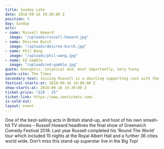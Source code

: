 ```yaml
---
title: Sunday Late
date: 2018-09-16 19:30:00 Z
position: 5
day: Sunday
acts:
- name: Russell Howard
  image: "/uploads/russell-howard.jpg"
- name: Desiree Burch
  image: "/uploads/desiree-burch.jpg"
- name: Phil Wang
  image: "/uploads/phil-wang.jpg"
- name: Ed Gamble
  image: "/uploads/ed-gamble.jpg"
quote: Energetic, uncynical and, most importantly, very funny
quote-cite: The Times
secondary-text: Joining Russell is a dazzling supporting cast with the formidably funny Have I Got News For You star Desiree Burch, Live At The Apollo star Phil Wang and charming scoundrel and Mock The Week regular Ed Gamble as host.
festival-starts-at: 2018-09-16 18:00:00 Z
show-starts-at: 2018-09-16 19:30:00 Z
ticket-price: "£20 - 25"
ticket-link: https://www.seetickets.com/
is-sold-out: 
layout: event
---
```


One of the best-selling acts in British stand-up, and host of his own smash-hit TV shows – Russell Howard headlines the final show of Greenwich Comedy Festival 2018. Last year Russell completed his ‘Round The World’ tour which included 10 nights at the Royal Albert Hall and a further 36 cities world wide. Don’t miss this stand-up superstar live in the Big Top!